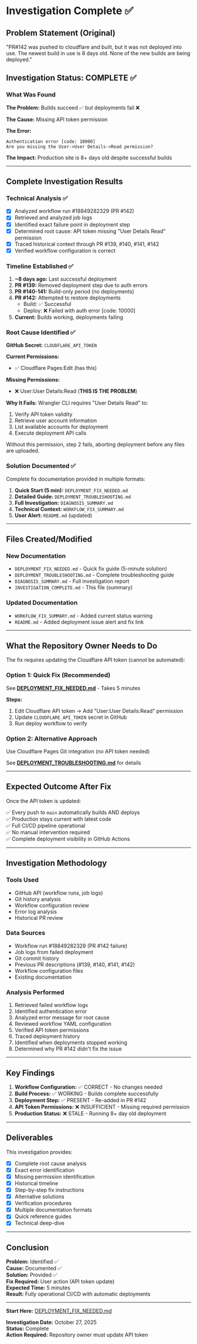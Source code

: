 # Investigation Complete ✅

## Problem Statement (Original)
"PR#142 was pushed to cloudflare and built, but it was not deployed into use. The newest build in use is 8 days old. None of the new builds are being deployed."

## Investigation Status: COMPLETE ✅

### What Was Found

**The Problem:** Builds succeed ✅ but deployments fail ❌

**The Cause:** Missing API token permission

**The Error:**
```
Authentication error [code: 10000]
Are you missing the User->User Details->Read permission?
```

**The Impact:** Production site is 8+ days old despite successful builds

---

## Complete Investigation Results

### Technical Analysis ✅

- [x] Analyzed workflow run #18849282329 (PR #142)
- [x] Retrieved and analyzed job logs
- [x] Identified exact failure point in deployment step
- [x] Determined root cause: API token missing "User Details Read" permission
- [x] Traced historical context through PR #139, #140, #141, #142
- [x] Verified workflow configuration is correct

### Timeline Established ✅

1. **~8 days ago:** Last successful deployment
2. **PR #139:** Removed deployment step due to auth errors
3. **PR #140-141:** Build-only period (no deployments)
4. **PR #142:** Attempted to restore deployments
   - Build: ✅ Successful
   - Deploy: ❌ Failed with auth error [code: 10000]
5. **Current:** Builds working, deployments failing

### Root Cause Identified ✅

**GitHub Secret:** `CLOUDFLARE_API_TOKEN`

**Current Permissions:**
- ✅ Cloudflare Pages:Edit (has this)

**Missing Permissions:**
- ❌ User:User Details:Read (**THIS IS THE PROBLEM**)


**Why It Fails:**
Wrangler CLI requires "User Details Read" to:
1. Verify API token validity
2. Retrieve user account information
3. List available accounts for deployment
4. Execute deployment API calls

Without this permission, step 2 fails, aborting deployment before any files are uploaded.

### Solution Documented ✅

Complete fix documentation provided in multiple formats:

1. **Quick Start (5 min):** `DEPLOYMENT_FIX_NEEDED.md`
2. **Detailed Guide:** `DEPLOYMENT_TROUBLESHOOTING.md`
3. **Full Investigation:** `DIAGNOSIS_SUMMARY.md`
4. **Technical Context:** `WORKFLOW_FIX_SUMMARY.md`
5. **User Alert:** `README.md` (updated)

---

## Files Created/Modified

### New Documentation
- `DEPLOYMENT_FIX_NEEDED.md` - Quick fix guide (5-minute solution)
- `DEPLOYMENT_TROUBLESHOOTING.md` - Complete troubleshooting guide
- `DIAGNOSIS_SUMMARY.md` - Full investigation report
- `INVESTIGATION_COMPLETE.md` - This file (summary)

### Updated Documentation
- `WORKFLOW_FIX_SUMMARY.md` - Added current status warning
- `README.md` - Added deployment issue alert and fix link

---

## What the Repository Owner Needs to Do

The fix requires updating the Cloudflare API token (cannot be automated):

### Option 1: Quick Fix (Recommended)
See **[DEPLOYMENT_FIX_NEEDED.md](./DEPLOYMENT_FIX_NEEDED.md)** - Takes 5 minutes

**Steps:**
1. Edit Cloudflare API token → Add "User:User Details:Read" permission
2. Update `CLOUDFLARE_API_TOKEN` secret in GitHub
3. Run deploy workflow to verify

### Option 2: Alternative Approach
Use Cloudflare Pages Git integration (no API token needed)

See **[DEPLOYMENT_TROUBLESHOOTING.md](./DEPLOYMENT_TROUBLESHOOTING.md)** for details

---

## Expected Outcome After Fix

Once the API token is updated:

✅ Every push to `main` automatically builds AND deploys  
✅ Production stays current with latest code  
✅ Full CI/CD pipeline operational  
✅ No manual intervention required  
✅ Complete deployment visibility in GitHub Actions  

---

## Investigation Methodology

### Tools Used
- GitHub API (workflow runs, job logs)
- Git history analysis
- Workflow configuration review
- Error log analysis
- Historical PR review

### Data Sources
- Workflow run #18849282329 (PR #142 failure)
- Job logs from failed deployment
- Git commit history
- Previous PR descriptions (#139, #140, #141, #142)
- Workflow configuration files
- Existing documentation

### Analysis Performed
1. Retrieved failed workflow logs
2. Identified authentication error
3. Analyzed error message for root cause
4. Reviewed workflow YAML configuration
5. Verified API token permissions
6. Traced deployment history
7. Identified when deployments stopped working
8. Determined why PR #142 didn't fix the issue

---

## Key Findings

1. **Workflow Configuration:** ✅ CORRECT - No changes needed
2. **Build Process:** ✅ WORKING - Builds complete successfully
3. **Deployment Step:** ✅ PRESENT - Re-added in PR #142
4. **API Token Permissions:** ❌ INSUFFICIENT - Missing required permission
5. **Production Status:** ❌ STALE - Running 8+ day old deployment

---

## Deliverables

This investigation provides:

- [x] Complete root cause analysis
- [x] Exact error identification
- [x] Missing permission identification  
- [x] Historical timeline
- [x] Step-by-step fix instructions
- [x] Alternative solutions
- [x] Verification procedures
- [x] Multiple documentation formats
- [x] Quick reference guides
- [x] Technical deep-dive

---

## Conclusion

**Problem:** Identified ✅  
**Cause:** Documented ✅  
**Solution:** Provided ✅  
**Fix Required:** User action (API token update)  
**Expected Time:** 5 minutes  
**Result:** Fully operational CI/CD with automatic deployments  

---

**Start Here:** [DEPLOYMENT_FIX_NEEDED.md](./DEPLOYMENT_FIX_NEEDED.md)

**Investigation Date:** October 27, 2025  
**Status:** Complete  
**Action Required:** Repository owner must update API token
